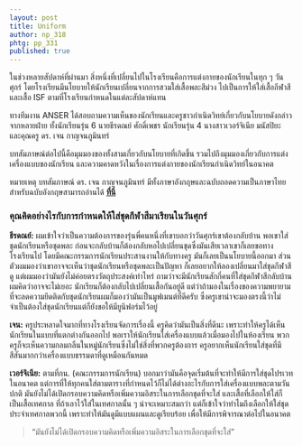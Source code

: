 ```yaml
---
layout: post
title: Uniform
author: np_318
phtg: pp_331
published: true
---
```


ในช่วงหลายสัปดาห์ที่ผ่านมา สิ่งหนึ่งที่เปลี่ยนไปในโรงเรียนคือการแต่งกายของนักเรียนในทุก ๆ วันศุกร์ โดยโรงเรียนมีนโยบายให้นักเรียนเปลี่ยนจากการสวมใส่เสื้อพละสีม่วง ไปเป็นการให้ใส่เสื้อกีฬาสีและเสื้อ ISF ตามที่โรงเรียนกำหนดในแต่ละสัปดาห์แทน 

ทางทีมงาน ANSER ได้สอบถามความเห็นของนักเรียนและครูชาวกำเนิดวิทย์เกี่ยวกับนโยบายดังกล่าวจากหลายฝ่าย ทั้งนักเรียนรุ่น 6 นายธีรดณย์ ศักดิ์เพชร นักเรียนรุ่น 4 นางสาวเวอร์จิเนีย มนัสปิยะ และคุณครู ดร. เจน กาญจนภูมินทร์  

บทสัมภาษณ์ต่อไปนี้คือมุมมองของทั้งสามเกี่ยวกับนโยบายที่เกิดขึ้น รวมไปถึงมุมมองเกี่ยวกับการแต่งเครื่องแบบของนักเรียน และความคาดหวังในเรื่องการแต่งกายของนักเรียนกำเนิดวิทย์ในอนาคต 

หมายเหตุ บทสัมภาษณ์ ดร. เจน กาญจนภูมินทร์ มีทั้งภาษาอังกฤษและฉบับถอดความเป็นภาษาไทย สำหรับฉบับอังกฤษสามารถอ่านได้ <a href=""><b>ที่นี่</b></a> 

### คุณคิดอย่างไรกับการกำหนดให้ใส่ชุดกีฬาสีมาเรียนในวันศุกร์

**ธีรดณย์:** ผมเข้าใจว่าเป็นความต้องการของรุ่นพี่คนหนึ่งที่เขาบอกว่าวันศุกร์เขาต้องกลับบ้าน พอเขาใส่ชุดนักเรียนหรือชุดพละ ก่อนจะกลับบ้านก็ต้องกลับหอไปเปลี่ยนชุดซึ่งมันเสียเวลาเขาก็เลยขอทางโรงเรียนไป โดยมีคณะกรรมการนักเรียนประสานงานให้กับทางครู มันก็เลยเป็นนโยบายนี้ออกมา 
ส่วนตัวผมมองว่าเขาอาจจะเห็นว่าชุดนักเรียนหรือชุดพละเป็นปัญหา ก็เลยอยากให้ลองเปลี่ยนมาใส่ชุดกีฬาสีดู แต่ผมมองว่ามันยังไม่ค่อยตรงวัตถุประสงค์เท่าไหร่ ถามว่าจะมีนักเรียนสักกี่คนที่ใส่ชุดกีฬาสีกลับบ้าน ผมคิดว่าอาจจะไม่เยอะ นักเรียนก็ต้องกลับไปเปลี่ยนเสื้อกันอยู่ดี แต่ว่าถ้ามองในเรื่องของความพยายามที่จะลดความยึดติดกับชุดนักเรียนผมก็มองว่ามันเป็นมูฟเมนต์ที่ดีครับ ซึ่งครูเขาน่าจะมองตรงนี้ว่าไม่จำเป็นต้องใส่ชุดนักเรียนแต่ก็ยังขอให้มียูนิฟอร์มไว้อยู่ 

**เจน:** ครูประหลาดใจมากที่ทางโรงเรียนจัดการเรื่องนี้ ครูคิดว่ามันเป็นสิ่งที่ดีนะ เพราะทำให้ครูได้เห็นนักเรียนในแบบที่แตกต่างกันออกไป พอเราให้นักเรียนใส่เครื่องแบบแล้วเมื่อมองไปในห้องเรียน พวกครูก็จะเห็นความกลมกลืนในหมู่นักเรียนซึ่งไม่ใช่สิ่งที่พวกครูต้องการ ครูอยากเห็นนักเรียนใส่ชุดที่มีสีสันมากกว่าเครื่องแบบธรรมดาที่ดูเหมือนกันหมด 

**เวอร์จิเนีย:** ตามที่กน. (คณะกรรมการนักเรียน) บอกมาว่ามันคือจุดเริ่มต้นที่จะทำให้มีการใส่ชุดไปรเวทในอนาคต แต่การที่ให้ทุกคนใส่ตามตารางที่กำหนดไว้ก็ไม่ได้ต่างอะไรกับการใส่เครื่องแบบพละตามวันปกติ มันยังไม่ได้เปิดกรอบความคิดหรือเพิ่มความอิสระในการเลือกชุดที่จะใส่ และเสื้อที่เลือกให้ใส่ก็เป็นเสื้อเทศกาล ที่ถ้าเอาไว้ใส่ในเทศกาลนั้น ๆ น่าจะเหมาะสมกว่า แต่ก็เข้าใจว่าทำไมถึงเลือกให้ใส่ชุดประจำเทศกาลพวกนี้ เพราะทำให้มันดูมีแบบแผนและดูเรียบร้อย เพื่อให้มีการพิจารณาต่อไปในอนาคต

> “มันยังไม่ได้เปิดกรอบความคิดหรือเพิ่มความอิสระในการเลือกชุดที่จะใส่”
